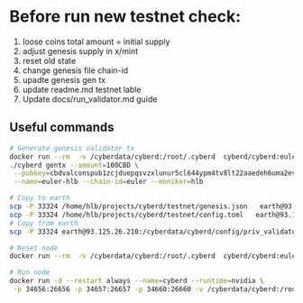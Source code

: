 # Before run new testnet check:

1. loose coins total amount  = initial supply
2. adjust genesis supply in x/mint
3. reset old state
4. change genesis file chain-id
5. upadte genesis gen tx
6. update readme.md testnet lable
7. Update docs/run_validator.md guide

## Useful commands

```bash
# Generate genesis validator tx
docker run --rm  -v /cyberdata/cyberd:/root/.cyberd  cyberd/cyberd:euler-dev1 cyberd tendermint show-validator
./cyberd gentx --amount=100CBD \
 --pubkey=cbdvalconspub1zcjduepqsvzxlunur5cl644ypm4tv8lt22aaedeh6uma2ev7ux7y7tdlnhnqd5f0q3 \
 --name=euler-hlb --chain-id=euler --moniker=hlb
```

```bash
# Copy to earth
scp -P 33324 /home/hlb/projects/cyberd/testnet/genesis.json   earth@93.125.26.210:/cyberdata/cyberd/config/
scp -P 33324 /home/hlb/projects/cyberd/testnet/config.toml   earth@93.125.26.210:/cyberdata/cyberd/config/
# Copy from earth
scp -P 33324 earth@93.125.26.210:/cyberdata/cyberd/config/priv_validator.json ~/.cyberd/config/
```

```bash
# Reset node
docker run --rm  -v /cyberdata/cyberd:/root/.cyberd  cyberd/cyberd:euler-dev2 cyberd unsafe-reset-all
```

```bash
# Run node
docker run -d --restart always --name=cyberd --runtime=nvidia \
 -p 34656:26656 -p 34657:26657 -p 34660:26660 -v /cyberdata/cyberd:/root/.cyberd  cyberd/cyberd:euler-dev2
```